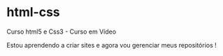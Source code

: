 # html-css
 Curso html5 e Css3 - Curso em Vídeo

 Estou aprendendo a criar sites e agora vou gerenciar meus repositórios !
